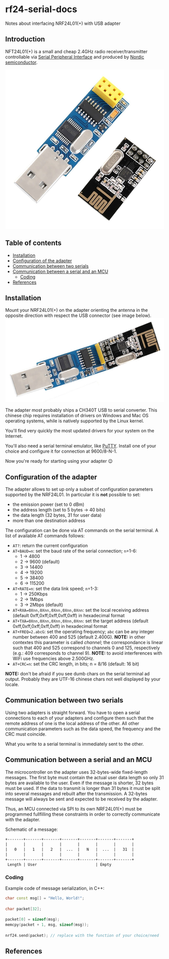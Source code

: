 # rf24-serial-docs
Notes about interfacing NRF24L01(+) with USB adapter

## Introduction

NFT24L01(+) is a small and cheap 2.4GHz radio receiver/transmitter
controllable via [Serial Peripheral Interface](https://en.wikipedia.org/wiki/Serial_Peripheral_Interface_Bus) and produced by
[Nordic semiconductor](http://www.nordicsemi.com/eng/Products/2.4GHz-RF/nRF24L01).

![NFR24L01 and USB adapter](/images/adapter.jpg)

## Table of contents

  * [Installation](#installation)
  * [Configuration of the adapter](#configuration-of-the-adapter)
  * [Communication between two serials](#communication-between-two-serials)
  * [Communication between a serial and an MCU](#communication-between-a-serial-and-an-mcu)
    * [Coding](#coding)
  * [References](#references)

## Installation
Mount your NRF24L01(+) on the adapter orienting the antenna in the
opposite direction with respect the USB connector (see image below).
![How to mount the NFR24L01 on USB adapter](/images/how_to_mount.jpg)

The adapter most probably ships a CH340T USB to serial converter. This
chinese chip requires installation of drivers on Windows and Mac OS
operating systems, while is natively supported by the Linux kernel.

You'll find very quickly the most updated drivers for your system on the
Internet.

You'll also need a serial terminal emulator, like
[PuTTY](http://www.putty.org/). Install one of your choice and configure
it for connection at 9600/8-N-1.

Now you're ready for starting using your adapter :wink:

## Configuration of the adapter
The adapter allows to set up only a subset of configuration parameters
supported by the NRF24L01. In particular it is **not** possible to set:

  * the emission power (set to 0 dBm)
  * the address length (set to 5 bytes -> 40 bits)
  * the data length (32 bytes, 31 for user data)
  * more than one destination address

The configuration can be done via AT commands on the serial terminal.
A list of available AT commands follows:

  * `AT?`: return the current configuration
  * `AT+BAUD=n`: set the baud rate of the serial connection; `n`=1-6:
    * 1 -> 4800
    * 2 -> 9600 (default)
    * 3 -> 14400
    * 4 -> 19200
    * 5 -> 38400
    * 6 -> 115200
  * `AT+RATE=n`: set the data link speed; `n`=1-3:
    * 1 -> 250Kbps
    * 2 -> 1Mbps
    * 3 -> 2Mbps (default)
  * `AT+RXA=0Xnn,0Xnn,0Xnn,0Xnn,0Xnn`: set the local receiving address (default 0xff,0xff,0xff,0xff,0xff) in hexadecimal format
  * `AT+TXA=0Xnn,0Xnn,0Xnn,0Xnn,0Xnn`: set the target address (default 0xff,0xff,0xff,0xff,0xff) in hexadecimal format
  * `AT+FREQ=2.abcG`: set the operating frequency; `abc` can be any integer number between 400 and 525 (default 2.400G). **NOTE:** in other contextes this parameter is called *channel*; the correspondance is linear such that 400 and 525 correspond to channels 0 and 125, respectively (e.g.: 409 corresponds to channel 9). **NOTE:** to avoid interferences with WiFi use frequencies above 2.500GHz.
  * `AT+CRC=n`: set the CRC length, in bits; n = 8/16 (default: 16 bit)

**NOTE:** don't be afraid if you see dumb chars on the serial terminal ad
output. Probably they are UTF-16 chinese chars not well displayed by your
locale.

## Communication between two serials
Using two adapters is straight forward. You have to open a serial
connections to each of your adapters and configure them such that the
remote address of one is the local address of the other. All other
communication parameters such as the data speed, the frequency and the CRC
must coincide.

What you write to a serial terminal is immediately sent to the other.

## Communication between a serial and an MCU
The microcontroller on the adapter uses 32-bytes-wide fixed-length
messages. The first byte must contain the actual user data length so only
31 bytes are available to the user. Even if the message is shorter, 32
bytes must be used.
If the data to transmit is longer than 31 bytes it must be split into
several messages and rebuilt after the transmission.
A 32-bytes message will always be sent and expected to be received by the
adapter.

Thus, an MCU connected via SPI to its own NRF24L01(+) must be programmed
fullfilling these constraints in order to correctly communicate with the
adapter.

Schematic of a message:

    +-------+-------+-------+-------+-------+-------+-------+
    |       |       |       |       |       |       |       |
    |   0   |   1   |   2   |  ...  |   N   |  ...  |   31  |
    |       |       |       |       |       |       |       |
    +-------+-------+-------+-------+-------+-------+-------+
     Length | User                          | Empty

### Coding
Example code of message serialization, in C++:

```cpp
char const msg[] = "Hello, World!";

char packet[32];

packet[0] = sizeof(msg);
memcpy(packet + 1, msg, sizeof(msg));

nrf24.send(packet); // replace with the function of your choice/need
```

## References

